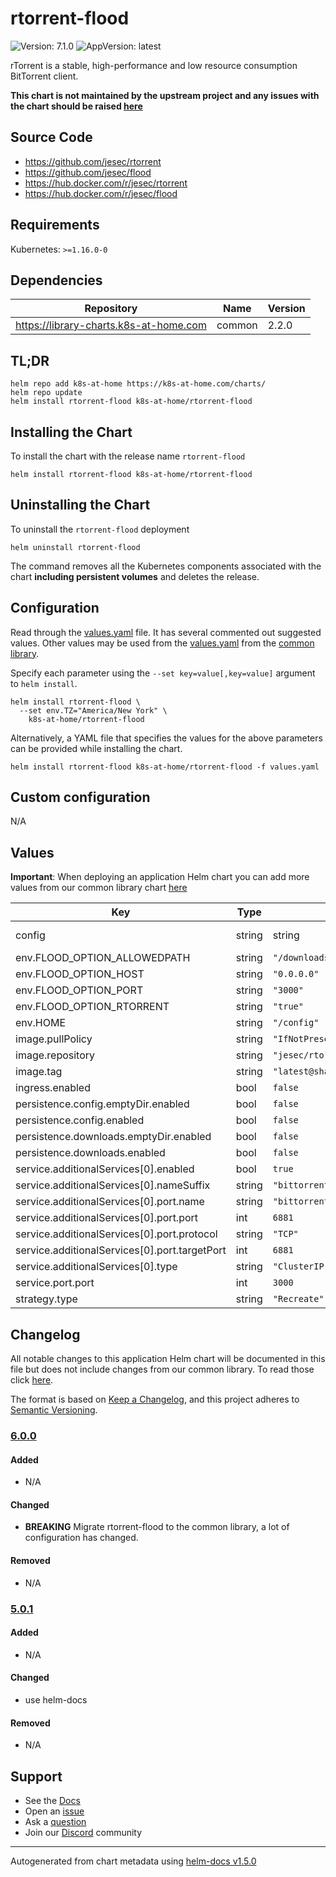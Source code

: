 # rtorrent-flood

![Version: 7.1.0](https://img.shields.io/badge/Version-7.1.0-informational?style=flat-square) ![AppVersion: latest](https://img.shields.io/badge/AppVersion-latest-informational?style=flat-square)

rTorrent is a stable, high-performance and low resource consumption BitTorrent client.

**This chart is not maintained by the upstream project and any issues with the chart should be raised [here](https://github.com/k8s-at-home/charts/issues/new/choose)**

## Source Code

* <https://github.com/jesec/rtorrent>
* <https://github.com/jesec/flood>
* <https://hub.docker.com/r/jesec/rtorrent>
* <https://hub.docker.com/r/jesec/flood>

## Requirements

Kubernetes: `>=1.16.0-0`

## Dependencies

| Repository | Name | Version |
|------------|------|---------|
| https://library-charts.k8s-at-home.com | common | 2.2.0 |

## TL;DR

```console
helm repo add k8s-at-home https://k8s-at-home.com/charts/
helm repo update
helm install rtorrent-flood k8s-at-home/rtorrent-flood
```

## Installing the Chart

To install the chart with the release name `rtorrent-flood`

```console
helm install rtorrent-flood k8s-at-home/rtorrent-flood
```

## Uninstalling the Chart

To uninstall the `rtorrent-flood` deployment

```console
helm uninstall rtorrent-flood
```

The command removes all the Kubernetes components associated with the chart **including persistent volumes** and deletes the release.

## Configuration

Read through the [values.yaml](./values.yaml) file. It has several commented out suggested values.
Other values may be used from the [values.yaml](https://github.com/k8s-at-home/library-charts/tree/main/charts/stable/common/values.yaml) from the [common library](https://github.com/k8s-at-home/library-charts/tree/main/charts/stable/common).

Specify each parameter using the `--set key=value[,key=value]` argument to `helm install`.

```console
helm install rtorrent-flood \
  --set env.TZ="America/New York" \
    k8s-at-home/rtorrent-flood
```

Alternatively, a YAML file that specifies the values for the above parameters can be provided while installing the chart.

```console
helm install rtorrent-flood k8s-at-home/rtorrent-flood -f values.yaml
```

## Custom configuration

N/A

## Values

**Important**: When deploying an application Helm chart you can add more values from our common library chart [here](https://github.com/k8s-at-home/library-charts/tree/main/charts/stable/common)

| Key | Type | Default | Description |
|-----|------|---------|-------------|
| config | string | string | Minimal configuration provided from https://github.com/jesec/rtorrent/blob/master/doc/rtorrent.rc |
| env.FLOOD_OPTION_ALLOWEDPATH | string | `"/downloads"` |  |
| env.FLOOD_OPTION_HOST | string | `"0.0.0.0"` |  |
| env.FLOOD_OPTION_PORT | string | `"3000"` |  |
| env.FLOOD_OPTION_RTORRENT | string | `"true"` |  |
| env.HOME | string | `"/config"` |  |
| image.pullPolicy | string | `"IfNotPresent"` |  |
| image.repository | string | `"jesec/rtorrent-flood"` |  |
| image.tag | string | `"latest@sha256:5ff0125ea0e2befbc2ba2f2143e130819db645cb5ef68b44a0712b8162a16f47"` |  |
| ingress.enabled | bool | `false` |  |
| persistence.config.emptyDir.enabled | bool | `false` |  |
| persistence.config.enabled | bool | `false` |  |
| persistence.downloads.emptyDir.enabled | bool | `false` |  |
| persistence.downloads.enabled | bool | `false` |  |
| service.additionalServices[0].enabled | bool | `true` |  |
| service.additionalServices[0].nameSuffix | string | `"bittorrent"` |  |
| service.additionalServices[0].port.name | string | `"bittorrent"` |  |
| service.additionalServices[0].port.port | int | `6881` |  |
| service.additionalServices[0].port.protocol | string | `"TCP"` |  |
| service.additionalServices[0].port.targetPort | int | `6881` |  |
| service.additionalServices[0].type | string | `"ClusterIP"` |  |
| service.port.port | int | `3000` |  |
| strategy.type | string | `"Recreate"` |  |

## Changelog

All notable changes to this application Helm chart will be documented in this file but does not include changes from our common library. To read those click [here](https://github.com/k8s-at-home/library-charts/tree/main/charts/stable/common#changelog).

The format is based on [Keep a Changelog](https://keepachangelog.com/en/1.0.0/), and this project adheres to [Semantic Versioning](https://semver.org/spec/v2.0.0.html).

### [6.0.0]

#### Added

- N/A

#### Changed

- **BREAKING** Migrate rtorrent-flood to the common library, a lot of configuration has changed.

#### Removed

- N/A

### [5.0.1]

#### Added

- N/A

#### Changed

- use helm-docs

#### Removed

- N/A

[6.0.0]: #6.0.0
[5.0.1]: #5.0.1

## Support

- See the [Docs](https://docs.k8s-at-home.com/our-helm-charts/getting-started/)
- Open an [issue](https://github.com/k8s-at-home/charts/issues/new/choose)
- Ask a [question](https://github.com/k8s-at-home/organization/discussions)
- Join our [Discord](https://discord.gg/sTMX7Vh) community

----------------------------------------------
Autogenerated from chart metadata using [helm-docs v1.5.0](https://github.com/norwoodj/helm-docs/releases/v1.5.0)
